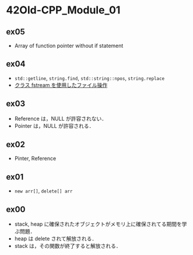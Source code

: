 # 42Old-CPP_Module_01

## ex05
- Array of function pointer without if statement

## ex04
- `std::getline`, `string.find`, `std::string::npos`, `string.replace`
- [クラス fstream を使用したファイル操作](https://docs.oracle.com/cd/E19957-01/805-7889/z4000016dc674/index.html)

## ex03
- Reference は，NULL が許容されない．
- Pointer は，NULL が許容される．

## ex02
- Pinter, Reference

## ex01
- `new arr[]`, `delete[] arr`

## ex00
- stack, heap に確保されたオブジェクトがメモリ上に確保されてる期間を学ぶ問題．
- heap は delete されて解放される．
- stack は，その関数が終了すると解放される．
